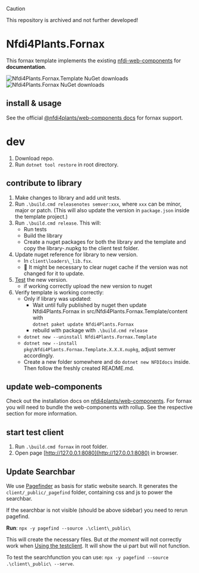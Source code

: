 > [!CAUTION]
> This repository is archived and not further developed!

# Nfdi4Plants.Fornax

This fornax template implements the existing [nfdi-web-components](https://github.com/nfdi4plants/web-components) for **documentation**.

![Nfdi4Plants.Fornax.Template NuGet downloads](https://img.shields.io/nuget/dt/Nfdi4Plants.Fornax.Template?label=Nfdi4Plants.Fornax.Template%20downloads&style=flat-square)
![Nfdi4Plants.Fornax NuGet downloads](https://img.shields.io/nuget/dt/Nfdi4Plants.Fornax?label=Nfdi4Plants.Fornax%20downloads&style=flat-square)

## install & usage

See the official [@nfdi4plants/web-components docs](https://nfdi4plants.github.io/web-components-docs/docs/SupportedStaticSiteGenerators#Fornax.html) for fornax support.

# dev

1. Download repo.
2. Run `dotnet tool restore` in root directory.

## contribute to library

1. Make changes to library and add unit tests.
2. Run `.\build.cmd releasenotes semver:xxx`, where `xxx` can be minor, major or patch. (This will also update the version in `package.json` inside the template project.)
3. Run `.\build.cmd release`. This will:
    - Run tests
    - Build the library
    - Create a nuget packages for both the library and the template and copy the library-.nupkg to the client test folder.
4. Update nuget reference for library to new version.
    - In `client\loaders\_lib.fsx`.
    - 👀 It might be necessary to clear nuget cache if the version was not changed for it to update.
5. [Test](##start-test-client) the new version.
    - if working correctly upload the new version to nuget
6. Verify template is working correctly:
    - Only if library was updated:
        - Wait until fully published by nuget then update Nfdi4Plants.Fornax in src/Nfdi4Plants.Fornax.Template/content with     
        `dotnet paket update Nfdi4Plants.Fornax`
        - rebuild with package with `.\build.cmd release`
    - `dotnet new --uninstall Nfdi4Plants.Fornax.Template`
    - `dotnet new --install pkg\Nfdi4Plants.Fornax.Template.X.X.X.nupkg`, adjust semver accordingly.
    - Create a new folder somewhere and do `dotnet new NFDIdocs` inside. Then follow the freshly created README.md.

## update web-components

Check out the installation docs on [nfdi4plants/web-components](https://github.com/nfdi4plants/web-components#installation). For fornax you will need to bundle the web-components with rollup. See the respective section for more information.

## start test client

1. Run `.\build.cmd fornax` in root folder.
2. Open page [http://127.0.0.1:8080](http://127.0.0.1:8080) in browser.

## Update Searchbar

We use [Pagefinder](https://pagefind.app/docs/) as basis for static website search.
It generates the `client/_public/_pagefind` folder, containing css and js to power the searchbar.

If the searchbar is not visible (should be above sidebar) you need to rerun pagefind.

**Run**: `npx -y pagefind --source .\client\_public\` 

This will create the necessary files. But *at the moment* will not correctly work when [Using the testclient](##start-test-client). 
It will show the ui part but will not function.

To test the searchfunction you can use: `npx -y pagefind --source .\client\_public\ --serve`.


